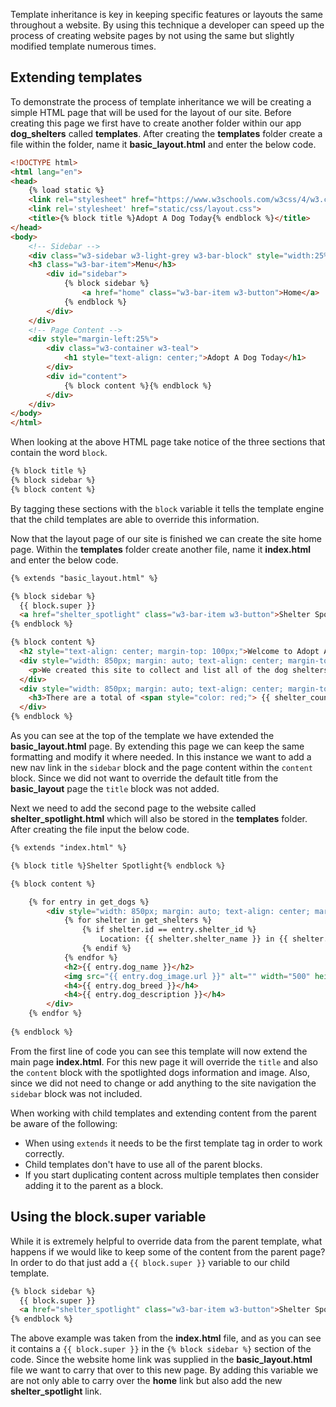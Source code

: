 Template inheritance is key in keeping specific features or layouts the same throughout a website. By using this technique a developer can speed up the process of creating website pages by not using the same but slightly modified template numerous times.

## Extending templates

To demonstrate the process of template inheritance we will be creating a simple HTML page that will be used for the layout of our site. Before creating this page we first have to create another folder within our app **dog_shelters** called **templates**. After creating the **templates** folder create a file within the folder, name it **basic_layout.html** and enter the below code.

```html
<!DOCTYPE html>
<html lang="en">
<head>
    {% load static %}
    <link rel="stylesheet" href="https://www.w3schools.com/w3css/4/w3.css">
    <link rel='stylesheet' href="static/css/layout.css">
    <title>{% block title %}Adopt A Dog Today{% endblock %}</title>
</head>
<body>
    <!-- Sidebar -->
    <div class="w3-sidebar w3-light-grey w3-bar-block" style="width:25%">
    <h3 class="w3-bar-item">Menu</h3>
        <div id="sidebar">
            {% block sidebar %}
                <a href="home" class="w3-bar-item w3-button">Home</a>
            {% endblock %}
        </div>
    </div>
    <!-- Page Content -->
    <div style="margin-left:25%">
        <div class="w3-container w3-teal">
            <h1 style="text-align: center;">Adopt A Dog Today</h1>
        </div>   
        <div id="content">
            {% block content %}{% endblock %}
        </div>
    </div>     
</body>
</html>
```

When looking at the above HTML page take notice of the three sections that contain the word `block`.

```html
{% block title %}
{% block sidebar %}
{% block content %}
```

By tagging these sections with the `block` variable it tells the template engine that the child templates are able to override this information.

Now that the layout page of our site is finished we can create the site home page. Within the **templates** folder create another file, name it **index.html** and enter the below code.

```html
{% extends "basic_layout.html" %}

{% block sidebar %}
  {{ block.super }}
  <a href="shelter_spotlight" class="w3-bar-item w3-button">Shelter Spotlight</a>
{% endblock %}

{% block content %}
  <h2 style="text-align: center; margin-top: 100px;">Welcome to Adopt A Dog Today!</h2>
  <div style="width: 850px; margin: auto; text-align: center; margin-top: 50px;">
    <p>We created this site to collect and list all of the dog shelters that exist within the United States. By using our site you are now able to look at every dog within a shelter to find the perfect match for you.</p>
  </div>
  <div style="width: 850px; margin: auto; text-align: center; margin-top: 50px;">
    <h3>There are a total of <span style="color: red;"> {{ shelter_count }} </span> shelter(s) that have <span  style="color: red;"> {{ dog_count }} </span> dog(s) ready for adoption.</h3>
  </div>
{% endblock %}
```

As you can see at the top of the template we have extended the **basic_layout.html** page. By extending this page we can keep the same formatting and modify it where needed. In this instance we want to add a new nav link in the `sidebar` block and the page content within the `content` block. Since we did not want to override the default title from the **basic_layout** page the `title` block was not added.

Next we need to add the second page to the website called **shelter_spotlight.html** which will also be stored in the **templates** folder. After creating the file input the below code.

```html
{% extends "index.html" %}

{% block title %}Shelter Spotlight{% endblock %}

{% block content %}

    {% for entry in get_dogs %}
        <div style="width: 850px; margin: auto; text-align: center; margin-top: 50px;">
            {% for shelter in get_shelters %}
                {% if shelter.id == entry.shelter_id %}
                    Location: {{ shelter.shelter_name }} in {{ shelter.shelter_location }}
                {% endif %}
            {% endfor %}
            <h2>{{ entry.dog_name }}</h2>
            <img src="{{ entry.dog_image.url }}" alt="" width="500" height="600">
            <h4>{{ entry.dog_breed }}</h4>
            <h4>{{ entry.dog_description }}</h4>
        </div>
    {% endfor %}
    
{% endblock %}
```

From the first line of code you can see this template will now extend the main page **index.html**. For this new page it will override the `title` and also the `content` block with the spotlighted dogs information and image. Also, since we did not need to change or add anything to the site navigation the `sidebar` block was not included.

When working with child templates and extending content from the parent be aware of the following:

- When using `extends` it needs to be the first template tag in order to work correctly.
- Child templates don't have to use all of the parent blocks.
- If you start duplicating content across multiple templates then consider adding it to the parent as a block.

## Using the block.super variable

While it is extremely helpful to override data from the parent template, what happens if we would like to keep some of the content from the parent page? In order to do that just add a `{{ block.super }}` variable to our child template.

```html
{% block sidebar %}
  {{ block.super }}
  <a href="shelter_spotlight" class="w3-bar-item w3-button">Shelter Spotlight</a>
{% endblock %}
```

The above example was taken from the **index.html** file, and as you can see it contains a `{{ block.super }}` in the `{% block sidebar %}` section of the code. Since the website home link was supplied in the **basic_layout.html** file we want to carry that over to this new page. By adding this variable we are not only able to carry over the **home** link but also add the new **shelter_spotlight** link.
